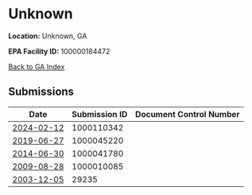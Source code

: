 # Unknown

**Location:** Unknown, GA

**EPA Facility ID:** 100000184472

[Back to GA Index](../../index.md)

## Submissions

| Date | Submission ID | Document Control Number |
|------|--------------|-------------------------|
| [2024-02-12](submissions/1000110342.md) | 1000110342 |  |
| [2019-06-27](submissions/1000045220.md) | 1000045220 |  |
| [2014-06-30](submissions/1000041780.md) | 1000041780 |  |
| [2009-08-28](submissions/1000010085.md) | 1000010085 |  |
| [2003-12-05](submissions/29235.md) | 29235 |  |
